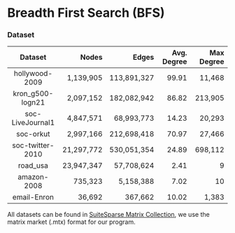 
# Breadth First Search (BFS)

### Dataset

| Dataset | Nodes | Edges | Avg. Degree | Max Degree |
| :----: | ----:  |  ----:  | ----:  |  ----:  |
hollywood-2009 | 1,139,905 |113,891,327 |99.91 |11,468 |
kron_g500-logn21 | 2,097,152 | 182,082,942 | 86.82 | 213,905|
soc-LiveJournal1 | 4,847,571 |68,993,773 |14.23 |20,293|
soc-orkut | 2,997,166 |212,698,418 |70.97 |27,466|
soc-twitter-2010 | 21,297,772 |530,051,354 |24.89 |698,112 |
road_usa | 23,947,347 |57,708,624 |2.41 |9|
amazon-2008 | 735,323 | 5,158,388 | 7.02 | 10 |
email-Enron | 36,692 | 367,662 | 10.02 | 1,383 |

All datasets can be found in [SuiteSparse Matrix Collection](https://sparse.tamu.edu/), we use the matrix market (.mtx) format for our program.